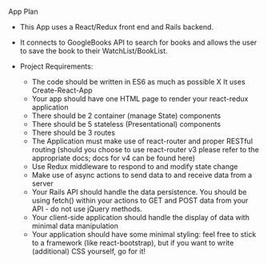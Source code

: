 App Plan

- This App uses a React/Redux front end and Rails backend.
- It connects to GoogleBooks API to search for books and allows the user to save the book to their WatchList/BookList.

- Project Requirements:
  - The code should be written in ES6 as much as possible
  X It uses Create-React-App
  - Your app should have one HTML page to render your react-redux application
  - There should be 2 container (manage State) components
  - There should be 5 stateless (Presentational) components
  - There should be 3 routes
  - The Application must make use of react-router and proper RESTful routing (should you choose to use react-router v3 please refer to the appropriate docs; docs for v4 can be found here)
  - Use Redux middleware to respond to and modify state change
  - Make use of async actions to send data to and receive data from a server
  - Your Rails API should handle the data persistence. You should be using fetch() within your actions to GET and POST data from your API - do not use jQuery methods.
  - Your client-side application should handle the display of data with minimal data manipulation
  - Your application should have some minimal styling: feel free to stick to a framework (like react-bootstrap), but if you want to write (additional) CSS yourself, go for it!
